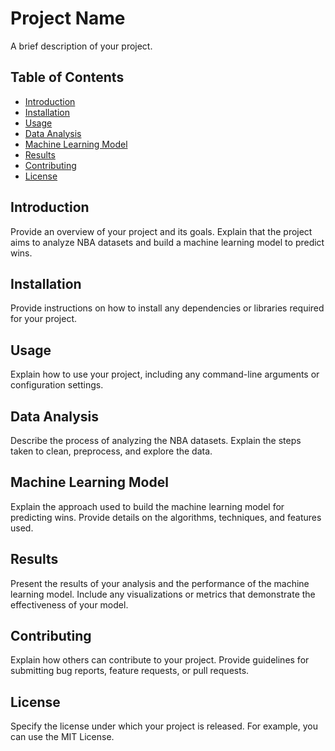 # Project Name

A brief description of your project.

## Table of Contents

- [Introduction](#introduction)
- [Installation](#installation)
- [Usage](#usage)
- [Data Analysis](#data-analysis)
- [Machine Learning Model](#machine-learning-model)
- [Results](#results)
- [Contributing](#contributing)
- [License](#license)

## Introduction

Provide an overview of your project and its goals. Explain that the project aims to analyze NBA datasets and build a machine learning model to predict wins.

## Installation

Provide instructions on how to install any dependencies or libraries required for your project.

## Usage

Explain how to use your project, including any command-line arguments or configuration settings.

## Data Analysis

Describe the process of analyzing the NBA datasets. Explain the steps taken to clean, preprocess, and explore the data.

## Machine Learning Model

Explain the approach used to build the machine learning model for predicting wins. Provide details on the algorithms, techniques, and features used.

## Results

Present the results of your analysis and the performance of the machine learning model. Include any visualizations or metrics that demonstrate the effectiveness of your model.

## Contributing

Explain how others can contribute to your project. Provide guidelines for submitting bug reports, feature requests, or pull requests.

## License

Specify the license under which your project is released. For example, you can use the MIT License.

